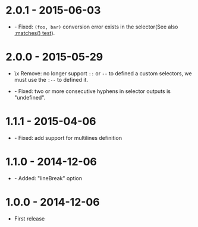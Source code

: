 # 2.0.1 - 2015-06-03

* \- Fixed: `(foo, bar)` conversion error exists in the selector(See also [:matches() test](test/fixtures/matches/input.css)).

# 2.0.0 - 2015-05-29

* \x Remove: no longer support `::` or `--` to defined a custom selectors, we must use the `:--` to defined it.

* \- Fixed: two or more consecutive hyphens in selector outputs is "undefined".

# 1.1.1 - 2015-04-06

* \- Fixed: add support for multilines definition

# 1.1.0 - 2014-12-06

* \- Added: "lineBreak" option

# 1.0.0 - 2014-12-06

* First release
